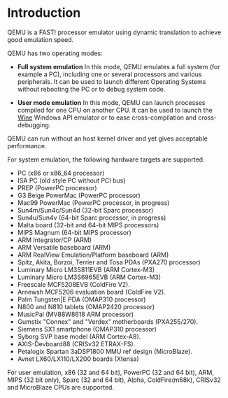 Introduction
============

QEMU is a FAST! processor emulator using dynamic translation to achieve good
emulation speed.

QEMU has two operating modes:

 * __Full system emulation__ In this mode, QEMU emulates a full system (for
   example a PC), including one or several processors and various peripherals.
   It can be used to launch different Operating Systems without rebooting the
   PC or to debug system code.

 * __User mode emulation__ In this mode, QEMU can launch processes compiled for
   one CPU on another CPU. It can be used to launch the
   [Wine](http://www.winehq.org) Windows API emulator or to ease
   cross-compilation and cross-debugging.

QEMU can run without an host kernel driver and yet gives acceptable
performance.

For system emulation, the following hardware targets are supported:

 * PC (x86 or x86_64 processor)
 * ISA PC (old style PC without PCI bus)
 * PREP (PowerPC processor)
 * G3 Beige PowerMac (PowerPC processor)
 * Mac99 PowerMac (PowerPC processor, in progress)
 * Sun4m/Sun4c/Sun4d (32-bit Sparc processor)
 * Sun4u/Sun4v (64-bit Sparc processor, in progress)
 * Malta board (32-bit and 64-bit MIPS processors)
 * MIPS Magnum (64-bit MIPS processor)
 * ARM Integrator/CP (ARM)
 * ARM Versatile baseboard (ARM)
 * ARM RealView Emulation/Platform baseboard (ARM)
 * Spitz, Akita, Borzoi, Terrier and Tosa PDAs (PXA270 processor)
 * Luminary Micro LM3S811EVB (ARM Cortex-M3)
 * Luminary Micro LM3S6965EVB (ARM Cortex-M3)
 * Freescale MCF5208EVB (ColdFire V2).
 * Arnewsh MCF5206 evaluation board (ColdFire V2).
 * Palm Tungsten|E PDA (OMAP310 processor)
 * N800 and N810 tablets (OMAP2420 processor)
 * MusicPal (MV88W8618 ARM processor)
 * Gumstix "Connex" and "Verdex" motherboards (PXA255/270).
 * Siemens SX1 smartphone (OMAP310 processor)
 * Syborg SVP base model (ARM Cortex-A8).
 * AXIS-Devboard88 (CRISv32 ETRAX-FS).
 * Petalogix Spartan 3aDSP1800 MMU ref design (MicroBlaze).
 * Avnet LX60/LX110/LX200 boards (Xtensa)

For user emulation, x86 (32 and 64 bit), PowerPC (32 and 64 bit), ARM,
MIPS (32 bit only), Sparc (32 and 64 bit), Alpha, ColdFire(m68k), CRISv32 and
MicroBlaze CPUs are supported.
